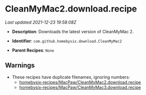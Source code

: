 # CleanMyMac2.download.recipe

_Last updated 2021-12-23 19:58:08Z_

- **Description**: Downloads the latest version of CleanMyMac 2.

- **Identifier**: `com.github.homebysix.download.CleanMyMac2`

- **Parent Recipes**: `None`

## Warnings

- These recipes have duplicate filenames, ignoring numbers:
    - [homebysix-recipes/MacPaw/CleanMyMac2.download.recipe](/autopkg-dupe-tracker/homebysix-recipes/MacPaw/CleanMyMac2.download.recipe)
    - [homebysix-recipes/MacPaw/CleanMyMac3.download.recipe](/autopkg-dupe-tracker/homebysix-recipes/MacPaw/CleanMyMac3.download.recipe)